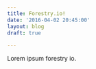 ```yaml
---
title: Forestry.io!
date: '2016-04-02 20:45:00'
layout: blog
draft: true

---
```

Lorem ipsum forestry io.